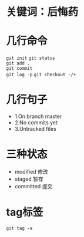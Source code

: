 # 关键词：后悔药
# 几行命令
`git init` 
`git status`  
`git add .`  
`git commit`  
`git log -p`
`git checkout -/+`
# 几行句子
- 1.On branch master
- 2.No commits yet
- 3.Untracked files

# 三种状态
- modified 修改
- staged 暂存
- committed 提交

# tag标签 

`git tag -a`
